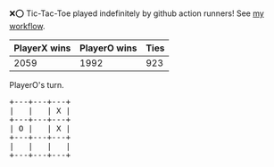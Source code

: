 :x::o: Tic-Tac-Toe played indefinitely by github action runners! See [my workflow](.github/workflows/play.yaml).

|PlayerX wins|PlayerO wins|Ties|
|-|-|-|
|2059|1992|923|

PlayerO's turn.

<pre>
+---+---+---+
|   |   | X |
+---+---+---+
| O |   | X |
+---+---+---+
|   |   |   |
+---+---+---+
</pre>